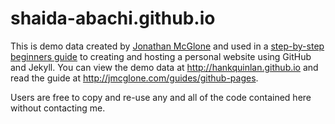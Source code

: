 shaida-abachi.github.io
=====================
This is demo data created by [Jonathan McGlone](http://jmcglone.com) and used in a [step-by-step beginners guide](http://jmcglone.com/guides/github-pages) to creating and hosting a personal website using GitHub and Jekyll. You can view the demo data at <http://hankquinlan.github.io> and read the guide at <http://jmcglone.com/guides/github-pages>. 

Users are free to copy and re-use any and all of the code contained here without contacting me.
